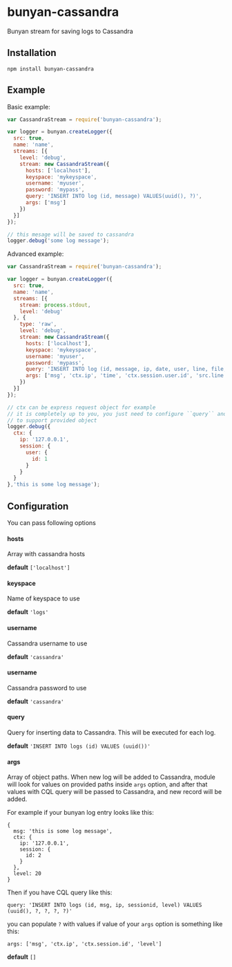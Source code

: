 bunyan-cassandra
================

Bunyan stream for saving logs to Cassandra

## Installation
```shell
npm install bunyan-cassandra
```

## Example

Basic example:

```Javascript
var CassandraStream = require('bunyan-cassandra');

var logger = bunyan.createLogger({
  src: true,
  name: 'name',
  streams: [{
    level: 'debug',
    stream: new CassandraStream({
      hosts: ['localhost'],
      keyspace: 'mykeyspace',
      username: 'myuser',
      password: 'mypass',
      query: 'INSERT INTO log (id, message) VALUES(uuid(), ?)',
      args: ['msg']
    })
  }]
});

// this mesage will be saved to cassandra
logger.debug('some log message');
```

Advanced example:

```Javascript
var CassandraStream = require('bunyan-cassandra');

var logger = bunyan.createLogger({
  src: true,
  name: 'name',
  streams: [{
    stream: process.stdout,
    level: 'debug'
  }, {
    type: 'raw',
    level: 'debug',
    stream: new CassandraStream({
      hosts: ['localhost'],
      keyspace: 'mykeyspace',
      username: 'myuser',
      password: 'mypass',
      query: 'INSERT INTO log (id, message, ip, date, user, line, file, func) VALUES(uuid(), ?, ?, ?, ?, ?, ?, ?)',
      args: ['msg', 'ctx.ip', 'time', 'ctx.session.user.id', 'src.line', 'src.file', 'src.func']
    })
  }]
});

// ctx can be express request object for example
// it is completely up to you, you just need to configure ``query`` and ``args`` option
// to support provided object
logger.debug({
  ctx: {
    ip: '127.0.0.1',
    session: {
      user: {
        id: 1
      }
    }
  }
},'this is some log message');
```

## Configuration

You can pass following options

#### hosts
Array with cassandra hosts

**default** ``['localhost']``

#### keyspace
Name of keyspace to use

**default** ``'logs'``

#### username
Cassandra username to use

**default** ``'cassandra'``

#### username
Cassandra password to use

**default** ``'cassandra'``

#### query
Query for inserting data to Cassandra. 
This will be executed for each log.

**default** ``'INSERT INTO logs (id) VALUES (uuid())'``

#### args
Array of object paths. When new log will be added to Cassandra, module will look
for values on provided paths inside ``args`` option, and after that values with
CQL query will be passed to Cassandra, and new record will be added.

For example if your bunyan log entry looks like this:
```
{
  msg: 'this is some log message',
  ctx: {
    ip: '127.0.0.1',
    session: {
      id: 2
    }
  },
  level: 20
}
```

Then if you have CQL query like this:
```
query: 'INSERT INTO logs (id, msg, ip, sessionid, level) VALUES (uuid(), ?, ?, ?, ?)'
```
you can populate ``?`` with values if value of your ``args`` option is something like this:
```
args: ['msg', 'ctx.ip', 'ctx.session.id', 'level']
```

**default** ``[]``
